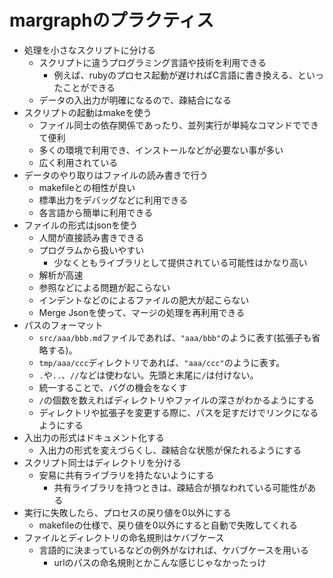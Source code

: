 # margraphのプラクティス

- 処理を小さなスクリプトに分ける
  - スクリプトに違うプログラミング言語や技術を利用できる
    - 例えば、rubyのプロセス起動が遅ければC言語に書き換える、といったことができる
  - データの入出力が明確になるので、疎結合になる
- スクリプトの起動はmakeを使う
  - ファイル同士の依存関係であったり、並列実行が単純なコマンドでできて便利
  - 多くの環境で利用でき、インストールなどが必要ない事が多い
  - 広く利用されている
- データのやり取りはファイルの読み書きで行う
  - makefileとの相性が良い
  - 標準出力をデバッグなどに利用できる
  - 各言語から簡単に利用できる
- ファイルの形式はjsonを使う
  - 人間が直接読み書きできる
  - プログラムから扱いやすい
    - 少なくともライブラリとして提供されている可能性はかなり高い
  - 解析が高速
  - 参照などによる問題が起こらない
  - インデントなどのによるファイルの肥大が起こらない
  - Merge Jsonを使って、マージの処理を再利用できる
- パスのフォーマット
  - `src/aaa/bbb.md`ファイルであれば、`"aaa/bbb"`のように表す(拡張子も省略する)。
  - `tmp/aaa/ccc`ディレクトリであれば、`"aaa/ccc"`のように表す。
  - `.`や`..`、`//`などは使わない。先頭と末尾に`/`は付けない。
  - 統一することで、バグの機会をなくす
  - `/`の個数を数えればディレクトリやファイルの深さがわかるようにする
  - ディレクトリや拡張子を変更する際に、パスを足すだけでリンクになるようにする
- 入出力の形式はドキュメント化する
  - 入出力の形式を変えづらくし、疎結合な状態が保たれるようにする
- スクリプト同士はディレクトリを分ける
  - 安易に共有ライブラリを持たないようにする
    - 共有ライブラリを持つときは、疎結合が損なわれている可能性がある
- 実行に失敗したら、プロセスの戻り値を0以外にする
  - makefileの仕様で、戻り値を0以外にすると自動で失敗してくれる
- ファイルとディレクトリの命名規則はケバブケース
  - 言語的に決まっているなどの例外がなければ、ケバブケースを用いる
    - urlのパスの命名規則とかこんな感じじゃなかったっけ
